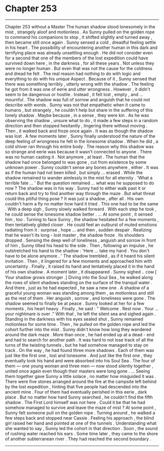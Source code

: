 
# Chapter 253


---

Chapter 253 without a Master
The human shadow stood lonesomely in the mist , strangely aloof and motionless . As Sunny pulled on the golden rope to command his companions to stop , it shifted slightly and turned away , then became still once again .
Sunny sensed a cold , dreadful feeling settle in his heart .
The possibility of encountering another human in this dark and terrifying place was already unsettling enough . He did not consider even for a second that one of the members of the lost expedition could have survived down here , in the darkness , for all these years . Not unless they were no longer human .
But even that was not the cause for the coldness and dread he felt .
The real reason had nothing to do with logic and everything to do with his unique Aspect . Because of it , Sunny sensed that there was something terribly , utterly wrong with the shadow .
The feeling he got from it was one of eerie and utter wrongness . However , it didn't seem to be dangerous or hostile . Instead , it felt lost , empty , and … mournful . The shadow was full of sorrow and anguish that he could not describe with words .
Sunny was not that empathetic when it came to humans , but strangely , he couldn't help but share in the suffering of this lonely shadow . Maybe because , in a sense , they were kin .
As he was observing the shadow , unsure what to do , it made a few steps in a random direction and then stopped hesitantly , lingering there without moving . Then , it walked back and froze once again .
It was as though the shadow was lost .
A few moments later , Sunny finally understood the nature of the deep feeling of wrongness he felt in the lonesome shadow . When he did , a cold shiver ran through his entire body .
The reason why this shadow was so strange and eerie was because it wasn't connected to anyone . There was no human casting it . Not anymore , at least .
The human that the shadow had once belonged to was gone , cut from existence by some unknown power . Sunny couldn't sense any bones anywhere , either . It was as if the human had not been killed , but simply … erased .
While the shadow remained to wander aimlessly in the mist for all eternity .
'What a terrible fate … '
But the question remained … what was he supposed to do now ? The shadow was in his way . Sunny had to either walk past it or return back and try to find another way through the maze .
But what threat could this pitiful thing pose ? It was just a shadow , after all . His own couldn't harm a fly no matter how hard it tried . This one had to be the same .
With a deep sigh , Sunny slowly walked forward . With each step he took , he could sense the lonesome shadow better .
… At some point , it sensed him , too .
Turning to face Sunny , the shadow hesitated for a few moments , then tentatively glided closer . He could feel an outburst of muted emotions radiating from it : surprise , hope … and then , sudden despair .
Realizing that he wasn't its long - lost master , the shadow froze . Its shoulders dropped .
Sensing the deep well of loneliness , anguish and sorrow in front of him , Sunny tilted his head to the side .
Then , following an impulse , he outstretched his hand to the shadow :
'Here … take my hand . You don't have to be alone anymore . '
The shadow trembled , as if it heard his silent invitation . Then , it lingered for a few moments and approached him with uncertainty . Finally , it raised its hand and tentatively placed it in the hand of his own shadow .
A moment later , it disappeared .
Sunny sighed .. ᴄᴏᴍ
[ Your shadow grows stronger .]
Diving into the Soul Sea , he walked along the rows of silent shadows standing on the surface of the tranquil water . And there , just as he had expected , he saw a new one .
A shadow of a graceful young woman was standing among them , as motionless and still as the rest of them . Her anguish , sorrow , and loneliness were gone . The shadow seemed to finally be at peace .
Sunny looked at her for a few moments , his heart heavy . Finally , he said :
" Welcome . Rest now . Your … your nightmare is over ."
With that , he left the silent sea and sighed again .
Standing in the darkness with his eyes sealed shut , Sunny remained motionless for some time .
Then , he pulled on the golden rope and led the cohort further into the mist .
Sunny didn't know how long they wandered around the dark maze . More than once , he had ended up at a dead - end and had to search for another path . It was hard to not lose track of all the turns of the twisting tunnels , but he had somehow managed to stay on track .
On the way , he had found three more shadows . Each of them was just like the first one , lost and lonesome .
And just like the first one , they eventually took his hand and were absorbed into his Soul Sea . The four of them — one young woman and three men — now stood silently together , united once again even though their masters were long gone .
... Seeing them together gave Sunny a little solace , no matter how misguided it was .
There were five stones arranged around the fire at the campsite left behind by the lost expedition , hinting that five people had descended into the ancient mine . Four of them had eventually perished in this eerie , dark place .
But no matter how hard Sunny searched , he couldn't find the fifth shadow .
The First Lord himself was not here .
Could it be that he had somehow managed to survive and leave the maze of mist ?
At some point , Sunny felt someone pull on the golden rope . Turning around , he walked a few steps back and stopped near Cassie . Feeling his approach , the blind girl raised her hand and pointed at one of the tunnels .
Understanding what she wanted to say , Sunny led the cohort in that direction .
Soon , the sound of rushing water reached his ears .
Some time later , they came to the shore of another subterranean river .
They had reached the second boundary .

---

